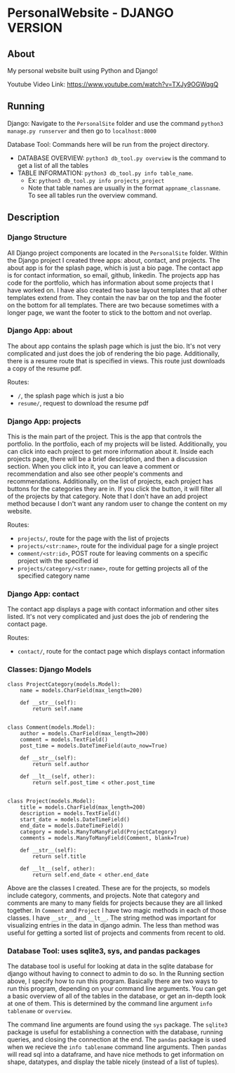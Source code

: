 # PersonalWebsite - DJANGO VERSION

## About
My personal website built using Python and Django!

Youtube Video Link: <https://www.youtube.com/watch?v=TXJy9OGWqgQ>

## Running
Django: Navigate to the `PersonalSite` folder and use the command `python3 manage.py runserver` and then go to `localhost:8000`

Database Tool: Commands here will be run from the project directory.

* DATABASE OVERVIEW: `python3 db_tool.py overview` is the command to get a list of all the tables
* TABLE INFORMATION: `python3 db_tool.py info table_name`. 
	* Ex: `python3 db_tool.py info projects_project`
	* Note that table names are usually in the format `appname_classname`. To see all tables run the overview command.

## Description

### Django Structure
All Django project components are located in the `PersonalSite` folder. Within the Django 
project I created three apps: about, contact, and projects. The about app is for the splash 
page, which is just a bio page. The contact app is for contact information, so email, github, 
linkedin. The projects app has code for the portfolio, which has information about some projects 
that I have worked on. I have also created two base layout templates that all other templates extend from. They contain the nav bar on the top and the footer on the bottom for all templates. There are two because sometimes with a longer page, we want the footer to stick to the bottom and not overlap.

### Django App: about
The about app contains the splash page which is just the bio. It's not very complicated and just does the job of rendering the bio page. Additionally, there is a resume route that is specified in views. This route just downloads a copy of the resume pdf.

Routes:

* `/`, the splash page which is just a bio
* `resume/`, request to download the resume pdf

### Django App: projects
This is the main part of the project. This is the app that controls the portfolio. In the portfolio, each of my projects will be listed. Additionally, you can click into each project to get more information about it. Inside each projects page, there will be a brief description, and then a discussion section. When you click into it, you can leave a comment or recommendation and also see other people's comments and recommendations. Additionally, on the list of projects, each project has buttons for the categories they are in. If you click the button, it will filter all of the projects by that category. Note that I don't have an add project method because I don't want any random user to change the content on my website.

Routes:

* `projects/`, route for the page with the list of projects
* `projects/<str:name>`, route for the individual page for a single project
* `comment/<str:id>`, POST route for leaving comments on a specific project with the specified id
* `projects/category/<str:name>`, route for getting projects all of the specified category name

### Django App: contact
The contact app displays a page with contact information and other sites listed. It's not very complicated and just does the job of rendering the contact page.

Routes:

* `contact/`, route for the contact page which displays contact information

### Classes: Django Models

	class ProjectCategory(models.Model):
	    name = models.CharField(max_length=200)

	    def __str__(self):
	        return self.name


	class Comment(models.Model):
	    author = models.CharField(max_length=200)
	    comment = models.TextField()
	    post_time = models.DateTimeField(auto_now=True)

	    def __str__(self):
	        return self.author

	    def __lt__(self, other):
	        return self.post_time < other.post_time


	class Project(models.Model):
	    title = models.CharField(max_length=200)
	    description = models.TextField()
	    start_date = models.DateTimeField()
	    end_date = models.DateTimeField()
	    category = models.ManyToManyField(ProjectCategory)
	    comments = models.ManyToManyField(Comment, blank=True)

	    def __str__(self):
	        return self.title

	    def __lt__(self, other):
	        return self.end_date < other.end_date

Above are the classes I created. These are for the projects, so models include category, comments, and projects. Note that category and comments are many to many fields for projects because they are all linked together. In `Comment` and `Project` I have two magic methods in each of those classes. I have `__str__` and `__lt__`. The string method was important for visualizing entries in the data in django admin. The less than method was useful for getting a sorted list of projects and comments from recent to old.

### Database Tool: uses sqlite3, sys, and pandas packages
The database tool is useful for looking at data in the sqlite database for django without having to connect to admin to do so. In the Running section above, I specify how to run this program. Basically there are two ways to run this program, depending on your command line arguments. You can get a basic overview of all of the tables in the database, or get an in-depth look at one of them. This is determined by the command line argument `info tablename` or `overview`. 

The command line arguments are found using the `sys` package. The `sqlite3` package is useful for establishing a connection with the database, running queries, and closing the connection at the end. The `pandas` package is used when we recieve the `info tablename` command line arguments. Then `pandas` will read sql into a dataframe, and have nice methods to get information on shape, datatypes, and display the table nicely (instead of a list of tuples).
